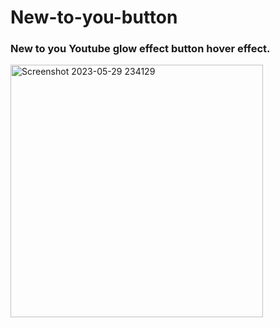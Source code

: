 # New-to-you-button

### New to you Youtube glow effect button hover effect.

<img width="404" alt="Screenshot 2023-05-29 234129" src="https://github.com/Edith-nekesa/New-to-you-button/assets/32816069/8392033c-c837-4c8a-ac30-060048dc3428">
